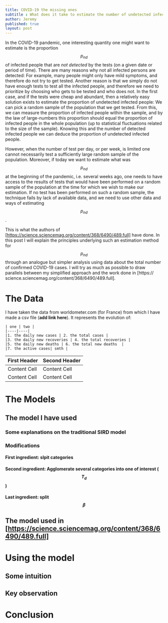 ```yaml
---
title: COVID-19 the missing ones
subtitle : What does it take to estimate the number of undetected infected people
author: Jeremy
published: true
layout: post
---
```



In the COVID-19 pandemic, one interesting quantity one might want to estimate is the proportion $$p_{nd}$$
of infected people that are *not detected* by the tests (on a given date or period of time). There are
many reasons why not all infected persons are detected: For example,  many people might 
only have mild symptoms, and therefore do not try to get tested. Another reason is that we simply do
not have enough tests to test all the infected people, and therefore we need to prioritize by choosing who gets
to be tested and who does not. In the first case, and if the tests were cheap and abundant, then a
relatively easy solution exists to estimate the proportion of undetected infected people: We can pick
a random sample of the population that we get tested. From this, we can measure the proportion of
infected people within the sample, and by the law of large-numbers this proportion should equal the
proportion of infected people in the whole population (up to statistical fluctuations related to the
size of the sample). Knowing this and the number of detected infected people we can deduce the
proportion of undetected infected people.

However, when the number of test per day, or per week, is limited one cannot necessarily test a
sufficiently large random sample of the population. Moreover, if today we want to estimate what was  $$p_{nd}$$ at
the beginning of the pandemic, i.e. several weeks ago, one needs to have access to the results of tests
that would have been performed on a random sample of the population at the time for which we wish to
make our estimation. If no test has been performed on such a random sample, the technique fails by lack
of available data, and we need to use other data and ways of estimating $$p_{nd}$$.

This is what the authors of [https://science.sciencemag.org/content/368/6490/489.full] have done. In this post I will
explain the principles underlying such an estimation method for $$p_{nd}$$ through an analogue but simpler analysis using data about the total number of confirmed COVID-19 cases. I will try as much as
possible to draw parallels between my simplified approach and the work done in [https://
science.sciencemag.org/content/368/6490/489.full].


# The Data

I have taken the data from worldometer.com (for France) from which I have made a csv file (**add
link here**). It represents the evolution of:

    | one | two |
    |----|----|
    |1. the daily new cases | 2. the total cases |
    |3. the daily new recoveries | 4. the total recoveries |
    |5. the daily new deaths | 6. the total new deaths  |
    |7. the active cases| smth |
    
| First Header  | Second Header |
| ------------- | ------------- |
| Content Cell  | Content Cell  |
| Content Cell  | Content Cell  |
    


# The Models

## The model I have used
### Some explanations on the traditional SIRD model

### Modifications

#### First ingredient: slpit categories


#### Second ingredient: Agglomerate several categories into one of interest ($$T_d$$)


#### Last ingredient: split $$\beta$$

## The model used in [https://science.sciencemag.org/content/368/6490/489.full]

# Using the model
## Some intuition


## Key observation


# Conclusion






